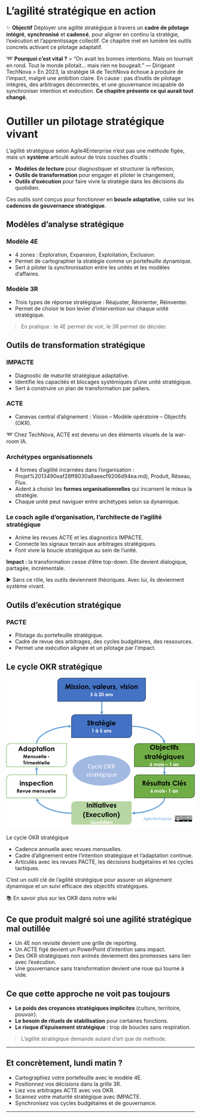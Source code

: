 # L’agilité stratégique en action



✨ **Objectif** Déployer une agilité stratégique à travers un **cadre de pilotage intégré**, **synchronisé** et **cadencé**, pour aligner en continu la stratégie, l’exécution et l’apprentissage collectif. Ce chapitre met en lumière les outils concrets activant ce pilotage adaptatif.

➿ **Pourquoi c’est vital ?** > “On avait les bonnes intentions. Mais on tournait en rond. Tout le monde pilotait... mais rien ne bougeait.” — Dirigeant TechNova > En 2023, la stratégie IA de TechNova échoue à produire de l’impact, malgré une ambition claire. En cause : pas d’outils de pilotage intégrés, des arbitrages déconnectés, et une gouvernance incapable de synchroniser intention et exécution. **Ce chapitre présente ce qui aurait tout changé.**

# **Outiller un pilotage stratégique vivant**

L’agilité stratégique selon Agile4Enterprise n’est pas une méthode figée, mais un **système** articulé autour de trois couches d’outils :

- **Modèles de lecture** pour diagnostiquer et structurer la réflexion,
- **Outils de transformation** pour engager et piloter le changement,
- **Outils d’exécution** pour faire vivre la stratégie dans les décisions du quotidien.

Ces outils sont conçus pour fonctionner en **boucle adaptative**, calée sur les **cadences de gouvernance stratégique**.

## Modèles d’analyse stratégique

### Modèle 4E

- 4 zones : Exploration, Expansion, Exploitation, Exclusion.
- Permet de cartographier la stratégie comme un portefeuille dynamique.
- Sert à piloter la synchronisation entre les unités et les modèles d’affaires.

### Modèle 3R

- Trois types de réponse stratégique : Réajuster, Réorienter, Réinventer.
- Permet de choisir le bon levier d’intervention sur chaque unité stratégique.

> En pratique : le 4E permet de voir, le 3R permet de décider.
> 

## Outils de transformation stratégique

### IMPACTE

- Diagnostic de maturité stratégique adaptative.
- Identifie les capacités et blocages systémiques d’une unité stratégique.
- Sert à construire un plan de transformation par paliers.

### ACTE

- Canevas central d’alignement : Vision – Modèle opératoire – Objectifs (OKR).

➿ Chez TechNova, ACTE est devenu un des éléments visuels de la war-room IA.

### Archétypes organisationnels

- 4 formes d’agilité incarnées dans l’organisation : Projet%2013490eaf28ff8030a8aeecf9206d94ea.md), Produit, Réseau, Flux.
- Aident à choisir les **formes organisationnelles** qui incarnent le mieux la stratégie.
- Chaque unité peut naviguer entre archétypes selon sa dynamique.

### Le coach agile d’organisation, l’architecte de l’agilité stratégique

- Anime les revues ACTE et les diagnostics IMPACTE.
- Connecte les signaux terrain aux arbitrages stratégiques.
- Font vivre la boucle stratégique au sein de l’unité.

**Impact :** la transformation cesse d’être top-down. Elle devient dialogique, partagée, incrémentale.

► Sans ce rôle, les outils deviennent théoriques. Avec lui, ils deviennent système vivant.

## Outils d’exécution stratégique

### PACTE

- Pilotage du portefeuille stratégique.
- Cadre de revue des arbitrages, des cycles budgétaires, des ressources.
- Permet une exécution alignée et un pilotage par l’impact.

## Le cycle OKR stratégique

![Le cycle OKR stratégique](image.png)

Le cycle OKR stratégique

- Cadence annuelle avec revues mensuelles.
- Cadre d’alignement entre l’intention stratégique et l’adaptation continue.
- Articulés avec les revues PACTE, les décisions budgétaires et les cycles tactiques.

C’est un outil clé de l’agilité stratégique pour assurer un alignement dynamique et un suivi efficace des objectifs stratégiques.

📚 En savoir plus sur les OKR dans notre wiki

## Ce que produit malgré soi une agilité stratégique mal outillée

- Un 4E non revisité devient une grille de reporting.
- Un ACTE figé devient un PowerPoint d’intention sans impact.
- Des OKR stratégiques non animés deviennent des promesses sans lien avec l’exécution.
- Une gouvernance sans transformation devient une roue qui tourne à vide.

## Ce que cette approche ne voit pas toujours

- **Le poids des croyances stratégiques implicites** (culture, territoire, pouvoir).
- **Le besoin de rituels de stabilisation** pour certaines fonctions.
- **Le risque d’épuisement stratégique** : trop de boucles sans respiration.

> L’agilité stratégique demande autant d’art que de méthode.
> 

---

## Et concrètement, lundi matin ?

- Cartographiez votre portefeuille avec le modèle 4E.
- Positionnez vos décisions dans la grille 3R.
- Liez vos arbitrages ACTE avec vos OKR.
- Scannez votre maturité stratégique avec IMPACTE.
- Synchronisez vos cycles budgétaires et de gouvernance.

---

#